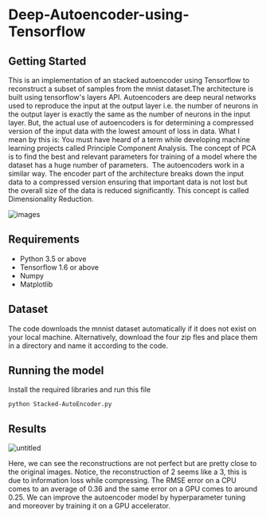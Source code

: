 # Deep-Autoencoder-using-Tensorflow

## Getting Started
This is an implementation of an stacked autoencoder using Tensorflow to reconstruct a subset of samples from the mnist dataset.The architecture is built using tensorflow's layers API. 
Autoencoders are deep neural networks used to reproduce the input at the output layer i.e. the number of neurons in the output layer is exactly the same as the number of neurons in the input layer. 
But, the actual use of autoencoders is for determining a compressed version of the input data with the lowest amount of loss in data. What I mean by this is: You must have heard of a term while developing machine learning projects called Principle Component Analysis. The concept of PCA is to find the best and relevant parameters for training of a model where the dataset has a huge number of parameters. 
The autoencoders work in a similar way. The encoder part of the architecture breaks down the input data to a compressed version ensuring that important data is not lost but the overall size of the data is reduced significantly. This concept is called Dimensionality Reduction.

![images](https://user-images.githubusercontent.com/28685502/43400785-396a18f8-942c-11e8-9251-807f13d5dd1c.png)


## Requirements
* Python 3.5 or above
* Tensorflow 1.6 or above
* Numpy
* Matplotlib

## Dataset 
The code downloads the mnnist dataset automatically if it does not exist on your local machine. Alternatively, download the four zip fles and place them in a directory and name it according to the code.

## Running the model
Install the required libraries and run this file
```
python Stacked-AutoEncoder.py
```

## Results
![untitled](https://user-images.githubusercontent.com/28685502/43400628-d4d02928-942b-11e8-9895-1adcfe62d4d6.png)

Here, we can see the reconstructions are not perfect but are pretty close to the original images. Notice, the reconstruction of 2 seems like a 3, this is due to information loss while compressing.
The RMSE error on a CPU comes to an average of 0.36 and the same error on a GPU comes to around 0.25.
We can improve the autoencoder model by hyperparameter tuning and moreover by training it on a GPU accelerator.
